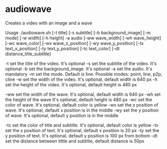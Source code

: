 # audiowave

Creates a video with an image and a wave

Usage ./audiowave.sh [-t title] [-s subtitle] [-b background_image]
                        [-m mode] [-w width] [-h height] -a audio
                        [-ww wave_width] [-wh wave_height] [-wc wave_color]
                        [-wx wave_x_position] [-wy wave_y_position]
                        [-tx text_x_position] [-ty text_y_position]
                        [-tc text_color] [-dt distance_title_subtitle]

-t set the title of the video. It's optional
-s set the subtitle of the video. It's optional
-b set the background_image. It's optional
-a set the audio. It's mandatory
-m set the mode. Default is line. Possible modes: point, line, p2p, cline
-w set the width of the video. It's optional, default width is 640 px
-h set the height of the video. It's optional, default height is 480 px

-ww set the width of the wave. It's optional, default width is 640 px
-wh set the height of the wave It's optional, default height is 480 px
-wc set the color of wave. It's optional, default color is yellow
-wx set the x position of wave. It's optional, default x position is in the middle
-wy set the y position of wave. It's optional, default y position is in the middle

-tc set the color of title and subtitle. It's optional, default color is yellow
-tx set the x position of text. It's optional, default x position is 20 px
-ty set the y position of text. It's optional, default y position is 100 px from bottom
-dt set the distance between tittle and subtitle, default distance is 50px